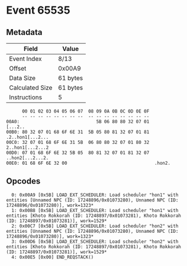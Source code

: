 # Event 65535

## Metadata

| Field           | Value    |
|-----------------|----------|
| Event Index     | 8/13     |
| Offset          | 0x00A9   |
| Data Size       | 61 bytes |
| Calculated Size | 61 bytes |
| Instructions    | 5        |

```
      00 01 02 03 04 05 06 07  08 09 0A 0B 0C 0D 0E 0F
      -- -- -- -- -- -- -- --  -- -- -- -- -- -- -- --
00A0:                             5B 06 80 80 32 07 01           [...2..
00B0: 80 32 07 01 68 6F 6E 31  5B 05 80 81 32 07 01 81  .2..hon1[...2...
00C0: 32 07 01 68 6F 6E 31 5B  06 80 80 32 07 01 80 32  2..hon1[...2...2
00D0: 07 01 68 6F 6E 32 5B 05  80 81 32 07 01 81 32 07  ..hon2[...2...2.
00E0: 01 68 6F 6E 32 00                                 .hon2.          
```

## Opcodes

```
  0: 0x00A9 [0x5B] LOAD_EXT_SCHEDULER: Load scheduler "hon1" with entities [Unnamed NPC (ID: 17248896/0x01073280), Unnamed NPC (ID: 17248896/0x01073280)], work=1323*
  1: 0x00B8 [0x5B] LOAD_EXT_SCHEDULER: Load scheduler "hon1" with entities [Khoto Rokkorah (ID: 17248897/0x01073281), Khoto Rokkorah (ID: 17248897/0x01073281)], work=1529*
  2: 0x00C7 [0x5B] LOAD_EXT_SCHEDULER: Load scheduler "hon2" with entities [Unnamed NPC (ID: 17248896/0x01073280), Unnamed NPC (ID: 17248896/0x01073280)], work=1323*
  3: 0x00D6 [0x5B] LOAD_EXT_SCHEDULER: Load scheduler "hon2" with entities [Khoto Rokkorah (ID: 17248897/0x01073281), Khoto Rokkorah (ID: 17248897/0x01073281)], work=1529*
  4: 0x00E5 [0x00] END_REQSTACK()
```

